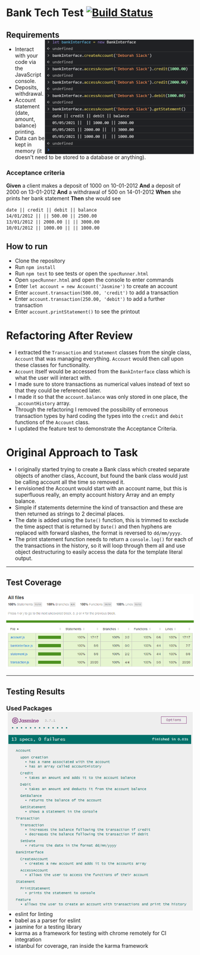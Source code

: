 # Bank Tech Test [![Build Status](https://travis-ci.com/StuBehan/bank-tech-test.svg?branch=main)](https://travis-ci.com/StuBehan/bank-tech-test)

## Requirements <img align="right" width="400" src="./docs/bank-tech-test-console.png">

* Interact with your code via the JavaScript console.
* Deposits, withdrawal.
* Account statement (date, amount, balance) printing.
* Data can be kept in memory (it doesn't need to be stored to a database or anything).


### Acceptance criteria

**Given** a client makes a deposit of 1000 on 10-01-2012
**And** a deposit of 2000 on 13-01-2012
**And** a withdrawal of 500 on 14-01-2012
**When** she prints her bank statement
**Then** she would see

```
date || credit || debit || balance
14/01/2012 || || 500.00 || 2500.00
13/01/2012 || 2000.00 || || 3000.00
10/01/2012 || 1000.00 || || 1000.00
```

## How to run

- Clone the repository
- Run `npm install`
- Run `npm test` to see tests or open the `specRunner.html`
- Open `specRunner.html` and open the console to enter commands
- Enter `let account = new Account('Jasmine')` to create an account
- Enter `account.transaction(500.00, 'credit')` to add a transaction
- Enter `account.transaction(250.00, 'debit')` to add a further transaction
- Enter `account.printStatement()` to see the printout

# Refactoring After Review

- I extracted the `Transaction` and `Statement` classes from the single class, `Account` that was managing everything. `Account` would then call upon these classes for functionality.
- `Account` itself would be accessed from the `BankInterface` class which is what the user will interact with. 
- I made sure to store transactions as numerical values instead of text so that they could be referenced later.
- I made it so that the `account.balance` was only stored in one place, the `_accountHistory` array.
- Through the refactoring I removed the possibility of erroneous transaction types by hard coding the types into the `credit` and `debit` functions of the `Account` class.
- I updated the feature test to demonstrate the Acceptance Criteria.

# Original Approach to Task

- I originally started trying to create a Bank class which created separate objects of another class, Account, but found the bank class would just be calling account all the time so removed it. 
- I envisioned the Account would start with an account name, but this is superfluous really, an empty account history Array and an empty balance.
- Simple if statements determine the kind of transaction and these are then returned as strings to 2 decimal places.
- The date is added using the `Date()` function, this is trimmed to exclude the time aspect that is returned by `Date()` and then hyphens are replaced with forward slashes, the format is reversed to `dd/mm/yyyy`.
- The print statement function needs to return a `console.log()` for each of the transactions in the history, so it will loop through them all and use object destructuring to easily access the data for the template literal output.

---
## Test Coverage 

<img align="centre" width="850" src="./docs/bank-tech-test-coverage.png">

---
## Testing Results

### Used Packages <img align="right" width="500" src="./docs/bank-tech-test-jasmine.png">

- eslint for linting
- babel as a parser for eslint
- jasmine for a testing library
- karma as a framework for testing with chrome remotely for CI integration
- istanbul for coverage, ran inside the karma framework
